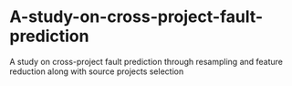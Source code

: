 # A-study-on-cross-project-fault-prediction
A study on cross-project fault prediction through resampling and feature reduction along with source projects selection
